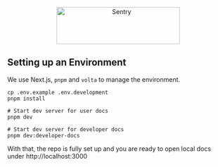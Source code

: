 <p align="center">
  <a href="https://sentry.io/?utm_source=github&utm_medium=logo" target="_blank">
    <img src="https://sentry-brand.storage.googleapis.com/sentry-wordmark-dark-280x84.png" alt="Sentry" width="280" height="84">
  </a>
</p>

## Setting up an Environment

We use Next.js, `pnpm` and `volta` to manage the environment.

```
cp .env.example .env.development
pnpm install

# Start dev server for user docs
pnpm dev

# Start dev server for developer docs
pnpm dev:developer-docs
```

With that, the repo is fully set up and you are ready to open local docs under http://localhost:3000

